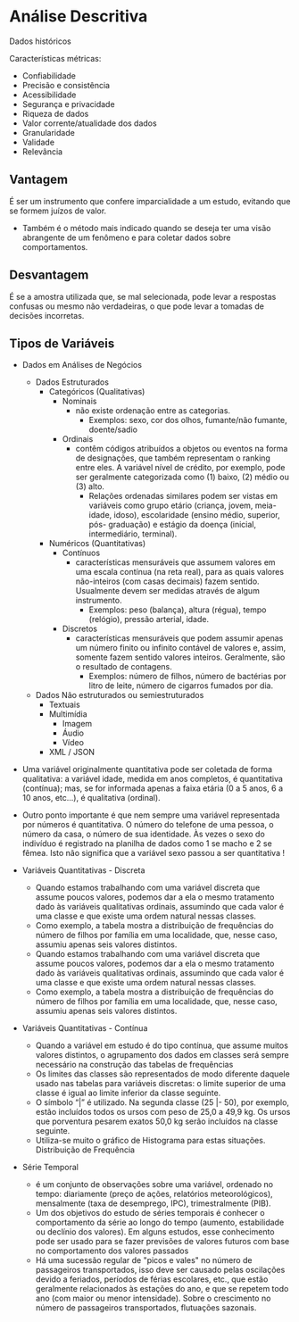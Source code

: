 # Análise Descritiva

Dados históricos

Características métricas:

- Confiabilidade
- Precisão e consistência
- Acessibilidade
- Segurança e privacidade
- Riqueza de dados
- Valor corrente/atualidade dos dados
- Granularidade
- Validade
- Relevância

## Vantagem 

É ser um instrumento que confere imparcialidade a um estudo, evitando que se formem juízos de valor.

- Também é o método mais indicado quando se deseja ter uma visão abrangente de um fenômeno e para coletar dados sobre comportamentos.

## Desvantagem

É se a amostra utilizada que, se mal selecionada, pode levar a respostas confusas ou mesmo não verdadeiras, o que pode levar a tomadas de decisões incorretas.


## Tipos de Variáveis

- Dados em Análises de Negócios
  - Dados Estruturados
    - Categóricos (Qualitativas)
      - Nominais
        - não existe ordenação entre as categorias.
          - Exemplos: sexo, cor dos olhos, fumante/não fumante, doente/sadio
      - Ordinais
        - contêm códigos atribuídos a objetos ou eventos na forma de designações, que também representam o ranking entre eles. A variável nível de crédito, por exemplo, pode ser geralmente categorizada como (1) baixo, (2) médio ou (3) alto.
          - Relações ordenadas similares podem ser vistas em variáveis como grupo etário (criança, jovem, meia-idade, idoso), escolaridade (ensino médio, superior, pós- graduação) e estágio da doença (inicial, intermediário, terminal).
    - Numéricos (Quantitativas)
      - Contínuos
        - características mensuráveis que assumem valores em uma escala contínua (na reta real), para as quais valores não-inteiros (com casas decimais) fazem sentido. Usualmente devem ser medidas através de algum instrumento.
          - Exemplos: peso (balança), altura (régua), tempo (relógio), pressão arterial, idade.
      - Discretos
        - características mensuráveis que podem assumir apenas um número finito ou infinito contável de valores e, assim, somente fazem sentido valores inteiros. Geralmente, são o resultado de contagens.
          - Exemplos: número de filhos, número de bactérias por litro de leite, número de cigarros fumados por dia.
  - Dados Não estruturados ou semiestruturados
    - Textuais
    - Multimídia
      - Imagem
      - Áudio
      - Vídeo
    - XML / JSON

- Uma variável originalmente quantitativa pode ser coletada de forma qualitativa: a variável idade, medida em anos completos, é quantitativa (contínua); mas, se for informada apenas a faixa etária (0 a 5 anos, 6 a 10 anos, etc...), é qualitativa (ordinal).
- Outro ponto importante é que nem sempre uma variável representada por números é quantitativa. O número do telefone de uma pessoa, o número da casa, o número de sua identidade. Às vezes o sexo do indivíduo é registrado na planilha de dados como 1 se macho e 2 se fêmea. Isto não significa que a variável sexo passou a ser quantitativa !
- Variáveis Quantitativas - Discreta
  - Quando estamos trabalhando com uma variável discreta que assume poucos valores, podemos dar a ela o mesmo tratamento dado às variáveis qualitativas ordinais, assumindo que cada valor é uma classe e que existe uma ordem natural nessas classes.
  - Como exemplo, a tabela mostra a distribuição de frequências do número de filhos por família em uma localidade, que, nesse caso, assumiu apenas seis valores distintos.
  - Quando estamos trabalhando com uma variável discreta que assume poucos valores, podemos dar a ela o mesmo tratamento dado às variáveis qualitativas ordinais, assumindo que cada valor é uma classe e que existe uma ordem natural nessas classes.
  - Como exemplo, a tabela mostra a distribuição de frequências do número de filhos por família em uma localidade, que, nesse caso, assumiu apenas seis valores distintos.
- Variáveis Quantitativas - Contínua
  - Quando a variável em estudo é do tipo contínua, que assume muitos valores distintos, o agrupamento dos dados em classes será sempre necessário na construção das tabelas de frequências
  - Os limites das classes são representados de modo diferente daquele usado nas tabelas para variáveis discretas: o limite superior de uma classe é igual ao limite inferior da classe seguinte.
  - O símbolo “|” é utilizado. Na segunda classe (25 |- 50), por exemplo, estão incluídos todos os ursos com peso de 25,0 a 49,9 kg. Os ursos que porventura pesarem exatos 50,0 kg serão incluídos na classe seguinte.
  - Utiliza-se muito o gráfico de Histograma para estas situações. Distribuição de Frequência
- Série Temporal 
  - é um conjunto de observações sobre uma variável, ordenado no tempo: diariamente (preço de ações, relatórios meteorológicos), mensalmente (taxa de desemprego, IPC), trimestralmente (PIB).
  - Um dos objetivos do estudo de séries temporais é conhecer o comportamento da série ao longo do tempo (aumento, estabilidade ou declínio dos valores). Em alguns estudos, esse conhecimento pode ser usado para se fazer previsões de valores futuros com base no comportamento dos valores passados
  - Há uma sucessão regular de "picos e vales" no número de passageiros transportados, isso deve ser causado pelas oscilações devido a feriados, períodos de férias escolares, etc., que estão geralmente relacionados às estações do ano, e que se repetem todo ano (com maior ou menor intensidade). Sobre o crescimento no número de passageiros transportados, flutuações sazonais.

